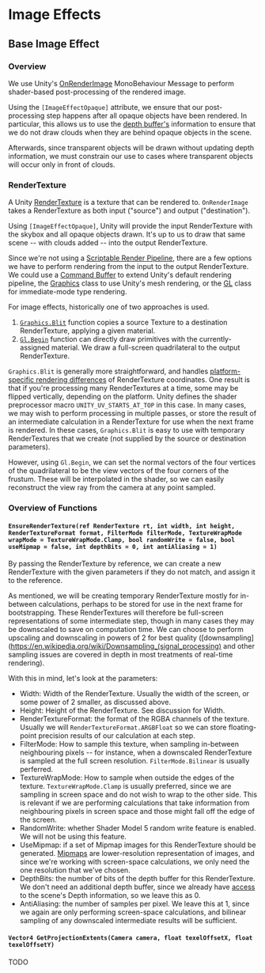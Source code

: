 # Image Effects

## Base Image Effect

### Overview

We use Unity's [OnRenderImage](https://docs.unity3d.com/ScriptReference/MonoBehaviour.OnRenderImage.html)
MonoBehaviour Message to perform shader-based post-processing of the rendered image.

Using the `[ImageEffectOpaque]` attribute, we ensure that our post-processing step
happens after all opaque objects have been rendered. In particular, this allows
us to use the [depth buffer's](https://docs.unity3d.com/Manual/SL-DepthTextures.html)
information to ensure that we do not draw clouds when they are behind opaque objects
in the scene.

Afterwards, since transparent objects will be drawn without updating depth
information, we must constrain our use to cases where transparent objects will
occur only in front of clouds.

### RenderTexture

A Unity
[RenderTexture](https://docs.unity3d.com/ScriptReference/RenderTexture.html) is
a texture that can be rendered to. `OnRenderImage` takes a RenderTexture as both
input ("source") and output ("destination").

Using `[ImageEffectOpaque]`, Unity will provide the input RenderTexture with
the skybox and all opaque objects drawn. It's up to us to draw that same scene
-- with clouds added -- into the output RenderTexture.

Since we're not using a
[Scriptable Render Pipeline](https://docs.unity3d.com/Manual/ScriptableRenderPipeline.html),
there are a few options we have to perform rendering from the input to the output
RenderTexture. We could use a
[Command Buffer](https://docs.unity3d.com/Manual/GraphicsCommandBuffers.html)
to extend Unity's default rendering pipeline, the
[Graphics](https://docs.unity3d.com/ScriptReference/Graphics.html) class to
use Unity's mesh rendering, or the
[GL](https://docs.unity3d.com/ScriptReference/GL.html) class for immediate-mode
type rendering.

For image effects, historically one of two approaches is used.
1. [`Graphics.Blit`](https://docs.unity3d.com/ScriptReference/Graphics.Blit.html)
function copies a source Texture to a destination RenderTexture, applying a
given material.
2. [`Gl.Begin`](https://docs.unity3d.com/ScriptReference/GL.Begin.html) function
can directly draw primitives with the currently-assigned material. We draw a
full-screen quadrilateral to the output RenderTexture.

`Graphics.Blit` is generally more straightforward, and handles
[platform-specific rendering differences](https://docs.unity3d.com/Manual/SL-PlatformDifferences.html)
of RenderTexture coordinates. One result is that if you're processing many
RenderTextures at a time, some may be flipped vertically, depending on the platform.
Unity defines the shader preprocessor macro `UNITY_UV_STARTS_AT_TOP` in this case.
In many cases, we may wish to perform processing in multiple passes, or store the
result of an intermediate calculation in a RenderTexture for use when the next
frame is rendered. In these cases, `Graphics.Blit` is easy to use with
temporary RenderTextures that we create (not supplied by the source or
destination parameters).

However, using `Gl.Begin`, we can set the normal vectors of the four vertices of
the quadrilateral to be the view vectors of the four corners of the frustum.
These will be interpolated in the shader, so we can easily reconstruct the view
ray from the camera at any point sampled.

### Overview of Functions

#### `EnsureRenderTexture(ref RenderTexture rt, int width, int height, RenderTextureFormat format, FilterMode filterMode, TextureWrapMode wrapMode = TextureWrapMode.Clamp, bool randomWrite = false, bool useMipmap = false, int depthBits = 0, int antiAliasing = 1)`

By passing the RenderTexture by reference, we can create a new RenderTexture with
the given parameters if they do not match, and assign it to the reference.

As mentioned, we will be creating temporary RenderTexture mostly for in-between
calculations, perhaps to be stored for use in the next frame for bootstrapping.
These RenderTextures will therefore be full-screen representations of some
intermediate step, though in many cases they may be downscaled to save on
computation time. We can choose to perform upscaling and downscaling in powers
of 2 for best quality
([downsampling](https://en.wikipedia.org/wiki/Downsampling_(signal_processing)
and other sampling issues are covered in depth in most treatments of
real-time rendering).

With this in mind, let's look at the parameters:

* Width: Width of the RenderTexture. Usually the width of the screen, or some
power of 2 smaller, as discussed above.
* Height: Height of the RenderTexture. See discussion for Width.
* RenderTextureFormat: the format of the RGBA channels of the texture. Usually
we will `RenderTextureFormat.ARGBFloat` so we can store floating-point precision
results of our calculation at each step.
* FilterMode: How to sample this texture, when sampling in-between neighbouring
pixels -- for instance, when a downscaled RenderTexture is sampled at the full
screen resolution. `FilterMode.Bilinear` is usually perferred.
* TextureWrapMode: How to sample when outside the edges of the texture.
`TextureWrapMode.Clamp` is usually preferred, since we are sampling in
screen space and do not wish to wrap to the other side. This is relevant if we
are performing calculations that take information from neighbouring pixels in
screen space and those might fall off the edge of the screen.
* RandomWrite: whether Shader Model 5 random write feature is enabled. We will
not be using this feature.
* UseMipmap: if a set of Mipmap images for this RenderTexture should be
generated. [Mipmaps](https://en.wikipedia.org/wiki/Mipmap) are lower-resolution
representation of images, and since we're working with screen-space calculations,
we only need the one resolution that we've chosen.
* DepthBits: the number of bits of the depth buffer for this RenderTexture.
We don't need an additional depth buffer, since we already have
[access](https://docs.unity3d.com/Manual/SL-DepthTextures.html) to the scene's
Depth information, so we leave this as 0.
* AntiAliasing: the number of samples per pixel. We leave this at 1, since we
again are only performing screen-space calculations, and bilinear sampling of
any downscaled intermediate results will be sufficient.

#### `Vector4 GetProjectionExtents(Camera camera, float texelOffsetX, float texelOffsetY)`



TODO
